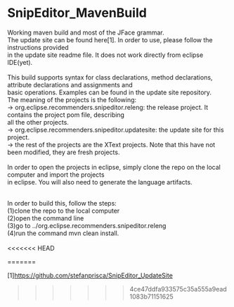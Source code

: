 SnipEditor_MavenBuild
=====================
Working maven build and most of the JFace grammar. <br>
The update site can be found here[1]. In order to use, please follow the instructions provided<br>
in the update site readme file. It does not work directly from eclipse IDE(yet).<br>  
This build supports syntax for class declarations, method declarations, attribute declarations and assignments and <br>
basic operations. Examples can be found in the update site repository.<br>
The meaning of the projects is the following:<br>
  -> org.eclipse.recommenders.snipeditor.releng: the release project. It contains the project pom file, describing <br>
  all the other projects.<br>
  -> org.eclipse.recommenders.snipeditor.updatesite: the update site for this project.<br>
  -> the rest of the projects are the XText projects. Note that this have not been modified, they are fresh projects.<br>
<br>
In order to open the projects in eclipse, simply clone the repo on the local computer and import the projects<br>
in eclipse. You will also need to generate the language artifacts.
<br>
<br>

In order to build this, follow the steps:<br>
 (1)clone the repo to the local computer<br>
 (2)open the command line<br>
 (3)go to ../org.eclipse.recommenders.snipeditor.releng<br>
 (4)run the command mvn clean install.<br>
<br>
<<<<<<< HEAD
 
 
=======

[1]https://github.com/stefanprisca/SnipEditor_UpdateSite
>>>>>>> 4ce47ddfa933575c35a555a9ead1083b71151625
